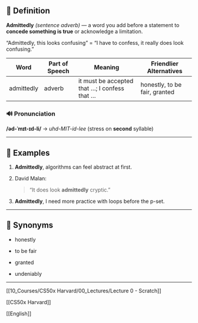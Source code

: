 ## **📖 Definition**

  

**Admittedly** _(sentence adverb)_ — a word you add before a statement to **concede something is true** or acknowledge a limitation.

“Admittedly, this looks confusing” = “I have to confess, it really does look confusing.”

| **Word**   | **Part of Speech** | **Meaning**                                  | **Friendlier Alternatives**   |
| ---------- | ------------------ | -------------------------------------------- | ----------------------------- |
| admittedly | adverb             | it must be accepted that …; I confess that … | honestly, to be fair, granted |

### **🔊 Pronunciation**

  

**/əd-ˈmɪt-ɪd-li/** → _uhd-MIT-id-lee_ (stress on **second** syllable)

---

## **📝 Examples**

1. **Admittedly**, algorithms can feel abstract at first.
    
2. David Malan:
    
    > “It does look **admittedly** cryptic.”
    
3. **Admittedly**, I need more practice with loops before the p-set.
    

---

## **🟰 Synonyms**

- honestly
    
- to be fair
    
- granted
    
- undeniably
    

---

[[10_Courses/CS50x Harvard/00_Lectures/Lecture 0 - Scratch]]

[[CS50x Harvard]]

[[English]]
